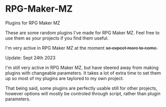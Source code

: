 # RPG-Maker-MZ
Plugins for RPG Maker MZ

These are some random plugins I've made for RPG Maker MZ. 
Feel free to use them as your projects if you find them useful. 


I'm very active in RPG Maker MZ at the moment ~~so expect more to come.~~

Update: Sept 24th 2023

I'm still very active in RPG Maker MZ, but have steered away from making plugins with changeable parameters.
It takes a lot of extra time to set them up so most of my plugins are taylored to my own project.

That being said, some plugins are perfectly usable still for other projects, however options will
mostly be controled through script, rather than plugin parameters.
